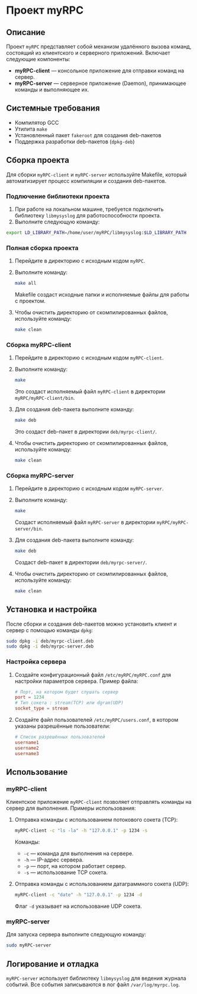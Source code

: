 # Проект myRPC

## Описание

Проект `myRPC` представляет собой механизм удалённого вызова команд, состоящий из клиентского и серверного приложений. Включает следующие компоненты:
- **myRPC-client** — консольное приложение для отправки команд на сервер.
- **myRPC-server** — серверное приложение (Daemon), принимающее команды и выполняющее их.

## Системные требования

- Компилятор GCC
- Утилита `make`
- Установленный пакет `fakeroot` для создания deb-пакетов
- Поддержка разработки deb-пакетов (`dpkg-deb`)

## Сборка проекта

Для сборки `myRPC-client` и `myRPC-server` используйте Makefile, который автоматизирует процесс компиляции и создания deb-пакетов.

### Подлючение библиотеки проекта

1. При работе на локальном машине, требуется подключить библиотеку `libmysyslog` для работоспособности проекта.
2. Выполните следующую команду:
```sh
export LD_LIBRARY_PATH=/home/user/myRPC/libmysyslog:$LD_LIBRARY_PATH
```

### Полная сборка проекта

1. Перейдите в директорию с исходным кодом `myRPC`.
2. Выполните команду:
   ```sh
   make all
   ```
   Makefile создаст исходные папки и исполняемые файлы для работы с проектом.

3. Чтобы очистить директорию от скомпилированных файлов, используйте команду:
   ```sh
   make clean
   ```
### Сборка myRPC-client

1. Перейдите в директорию с исходным кодом `myRPC-client`.
2. Выполните команду:
   ```sh
   make
   ```
   Это создаст исполняемый файл `myRPC-client` в директории `myRPC/myRPC-client/bin`.

3. Для создания deb-пакета выполните команду:
   ```sh
   make deb
   ```
   Это создаст deb-пакет в директории `deb/myrpc-client/`.

4. Чтобы очистить директорию от скомпилированных файлов, используйте команду:
   ```sh
   make clean
   ```

### Сборка myRPC-server

1. Перейдите в директорию с исходным кодом `myRPC-server`.
2. Выполните команду:
   ```sh
   make
   ```
   Cоздаст исполняемый файл `myRPC-server` в директории `myRPC/myRPC-server/bin`.

3. Для создания deb-пакета выполните команду:
   ```sh
   make deb
   ```
   Cоздаст deb-пакет в директории `deb/myrpc-server/`.

4. Чтобы очистить директорию от скомпилированных файлов, используйте команду:
   ```sh
   make clean
   ```

## Установка и настройка

После сборки и создания deb-пакетов можно установить клиент и сервер с помощью команды `dpkg`:

```sh
sudo dpkg -i deb/myrpc-client.deb
sudo dpkg -i deb/myrpc-server.deb
```

### Настройка сервера

1. Создайте конфигурационный файл `/etc/myRPC/myRPC.conf` для настройки параметров сервера. Пример файла:
   ```conf
   # Порт, на котором будет слушать сервер
   port = 1234
   # Тип сокета : stream(TCP) или dgram(UDP)
   socket_type = stream
   ```

2. Создайте файл пользователей `/etc/myRPC/users.conf`, в котором указаны разрешённые пользователи:
   ```conf
   # Список разрешённых пользователей
   username1
   username2
   username3
   ```

## Использование

### myRPC-client

Клиентское приложение `myRPC-client` позволяет отправлять команды на сервер для выполнения. Примеры использования:

1. Отправка команды с использованием потокового сокета (TCP):
   ```sh
   myRPC-client -c "ls -la" -h "127.0.0.1" -p 1234 -s
   ```
   Команды:
   - `-c` — команда для выполнения на сервере.
   - `-h` — IP-адрес сервера.
   - `-p` — порт, на котором работает сервер.
   - `-s` — использование TCP сокета.

2. Отправка команды с использованием датаграммного сокета (UDP):
   ```sh
   myRPC-client -c "date" -h "127.0.0.1" -p 1234 -d
   ```
   Флаг `-d` указывает на использование UDP сокета.

### myRPC-server

Для запуска сервера выполните следующую команду:

```sh
sudo myRPC-server
```

## Логирование и отладка

 `myRPC-server` использует библиотеку `libmysyslog` для ведения журнала событий. Все события записываются в лог файл `/var/log/myrpc.log`.




